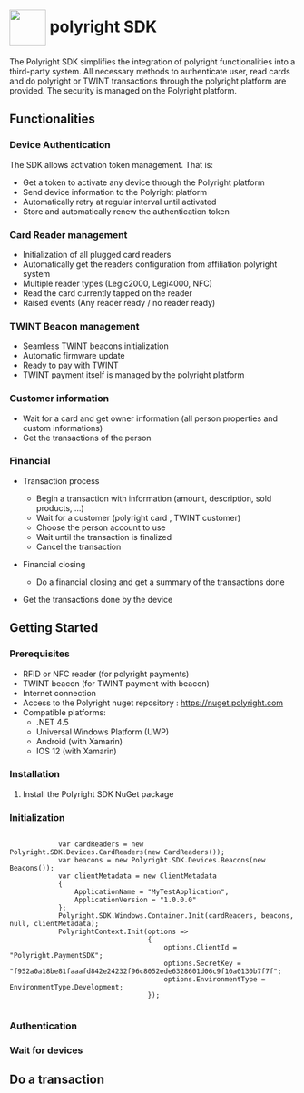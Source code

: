 # <img align="center" src="./docs/img/polyright-icon.png" height="64">  polyright SDK

The Polyright SDK simplifies the integration of polyright functionalities into a third-party system. All necessary methods to authenticate user, read cards and do polyright or TWINT transactions through the polyright platform are provided.
The security is managed on the Polyright platform.


## Functionalities

### Device Authentication

The SDK allows activation token management. That is: 
- Get a token to activate any device through the Polyright platform
- Send device information to the Polyright platform
- Automatically retry at regular interval until activated
- Store and automatically renew the authentication token


### Card Reader management

-	Initialization of all plugged card readers
  - Automatically get the readers configuration from affiliation polyright system
  - Multiple reader types (Legic2000, Legi4000, NFC)
-	Read the card currently tapped on the reader
-	Raised events (Any reader ready / no reader ready)


### TWINT Beacon management

-	Seamless TWINT beacons initialization
-	Automatic firmware update
-	Ready to pay with TWINT
  - TWINT payment itself is managed by the polyright platform


### Customer information
-	Wait for a card and get owner information (all person properties and custom informations)
-	Get the transactions of the person

### Financial
- Transaction process
  - Begin a transaction with information (amount, description, sold products, ...)
  - Wait for a customer (polyright card , TWINT customer)
  - Choose the person account to use
  - Wait until the transaction is finalized
  - Cancel the transaction
  
- Financial closing
  - Do a financial closing and get a summary of the transactions done

- Get the transactions done by the device

## Getting Started

### Prerequisites
- RFID or NFC reader (for polyright payments)
- TWINT beacon (for TWINT payment with beacon)
- Internet connection
- Access to the Polyright nuget repository : https://nuget.polyright.com
- Compatible platforms:
  - .NET 4.5
  - Universal Windows Platform (UWP)
  - Android (with Xamarin)
  - IOS 12 (with Xamarin)

### Installation
1. Install the Polyright SDK NuGet package

### Initialization

```

            var cardReaders = new Polyright.SDK.Devices.CardReaders(new CardReaders());
            var beacons = new Polyright.SDK.Devices.Beacons(new Beacons());
            var clientMetadata = new ClientMetadata
            {
                ApplicationName = "MyTestApplication",
                ApplicationVersion = "1.0.0.0"
            };
            Polyright.SDK.Windows.Container.Init(cardReaders, beacons, null, clientMetadata);
            PolyrightContext.Init(options =>
                                  {
                                      options.ClientId = "Polyright.PaymentSDK";
                                      options.SecretKey = "f952a0a18be81faaafd842e24232f96c8052ede6328601d06c9f10a0130b7f7f";
                                      options.EnvironmentType = EnvironmentType.Development;
                                  });


```
### Authentication


### Wait for devices

## Do a transaction
